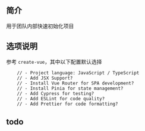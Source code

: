 ## 简介

用于团队内部快速初始化项目

## 选项说明

参考 `create-vue`，其中以下配置默认选择

```
    // - Project language: JavaScript / TypeScript
    // - Add JSX Support?
    // - Install Vue Router for SPA development?
    // - Install Pinia for state management?
    // - Add Cypress for testing?
    // - Add ESLint for code quality?
    // - Add Prettier for code formatting?
```

##

## todo
